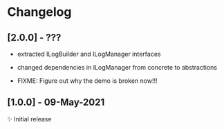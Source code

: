 # Changelog #

## [2.0.0] - ??? ##

- extracted ILogBuilder and ILogManager interfaces
- changed dependencies in ILogManager from concrete to abstractions

- FIXME: Figure out why the demo is broken now!!!

## [1.0.0] - 09-May-2021 ##

✨ Initial release
